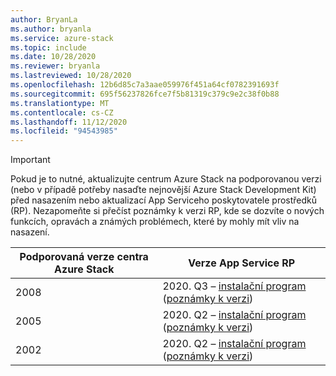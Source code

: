 ```yaml
---
author: BryanLa
ms.author: bryanla
ms.service: azure-stack
ms.topic: include
ms.date: 10/28/2020
ms.reviewer: bryanla
ms.lastreviewed: 10/28/2020
ms.openlocfilehash: 12b6d85c7a3aae059976f451a64cf0782391693f
ms.sourcegitcommit: 695f56237826fce7f5b81319c379c9e2c38f0b88
ms.translationtype: MT
ms.contentlocale: cs-CZ
ms.lasthandoff: 11/12/2020
ms.locfileid: "94543985"
---
```

<!-- TODO - For each release: add AzS Hub build number, App Service RP version number, & corresponding App Service release notes text/link -->
> [!IMPORTANT]
> Pokud je to nutné, aktualizujte centrum Azure Stack na podporovanou verzi (nebo v případě potřeby nasaďte nejnovější Azure Stack Development Kit) před nasazením nebo aktualizací App Serviceho poskytovatele prostředků (RP). Nezapomeňte si přečíst poznámky k verzi RP, kde se dozvíte o nových funkcích, opravách a známých problémech, které by mohly mít vliv na nasazení.
>
> | Podporovaná verze centra Azure Stack | Verze App Service RP |
> |-----|---|
> | 2008 | 2020. Q3 – [instalační program](https://aka.ms/appsvcupdateq3installer) ([poznámky k verzi](../operator/app-service-release-notes-2020-Q3.md)) |
> | 2005 | 2020. Q2 – [instalační program](https://aka.ms/appsvcupdateq2installer) ([poznámky k verzi](../operator/app-service-release-notes-2020-Q2.md)) |
> | 2002 | 2020. Q2 – [instalační program](https://aka.ms/appsvcupdateq2installer) ([poznámky k verzi](../operator/app-service-release-notes-2020-Q2.md)) |

